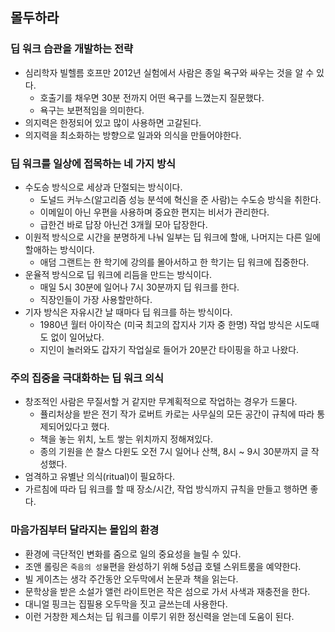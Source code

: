 ## 몰두하라

### 딥 워크 습관을 개발하는 전략

- 심리학자 빌헬름 호프만 2012년 실험에서 사람은 종일 욕구와 싸우는 것을 알 수 있다.
  - 호출기를 채우면 30분 전까지 어떤 욕구를 느꼈는지 질문했다.
  - 욕구는 보편적임을 의미한다.
- 의지력은 한정되어 있고 많이 사용하면 고갈된다.
- 의지력을 최소화하는 방향으로 일과와 의식을 만들어야한다.

### 딥 워크를 일상에 접목하는 네 가지 방식

- 수도승 방식으로 세상과 단절되는 방식이다.
  - 도널드 커누스(알고리즘 성능 분석에 혁신을 준 사람)는 수도승 방식을 취한다.
  - 이메일이 아닌 우편을 사용하며 중요한 편지는 비서가 관리한다.
  - 급한건 바로 답장 아닌건 3개월 모아 답장한다.
- 이원적 방식으로 시간을 분명하게 나눠 일부는 딥 워크에 할애, 나머지는 다른 일에 할애하는 방식이다.
  - 애덤 그랜트는 한 학기에 강의를 몰아서하고 한 학기는 딥 워크에 집중한다.
- 운율적 방식으로 딥 워크에 리듬을 만드는 방식이다.
  - 매일 5시 30분에 일어나 7시 30분까지 딥 워크를 한다.
  - 직장인들이 가장 사용할만하다.
- 기자 방식은 자유시간 날 때마다 딥 워크를 하는 방식이다.
  - 1980년 월터 아이작슨 (미국 최고의 잡지사 기자 중 한명) 작업 방식은 시도때도 없이 일어났다.
  - 지인이 놀러와도 갑자기 작업실로 들어가 20분간 타이핑을 하고 나왔다.

### 주의 집중을 극대화하는 딥 워크 의식

- 창조적인 사람은 무질서할 거 같지만 무계획적으로 작업하는 경우가 드물다.
  - 퓰리처상을 받은 전기 작가 로버트 카로는 사무실의 모든 공간이 규칙에 따라 통제되어있다고 했다.
  - 책을 놓는 위치, 노트 쌓는 위치까지 정해져있다.
  - 종의 기원을 쓴 찰스 다윈도 오전 7시 일어나 산책, 8시 ~ 9시 30분까지 글 작성했다.
- 엄격하고 유별난 의식(ritual)이 필요하다.
- 가르침에 따라 딥 워크를 할 때 장소/시간, 작업 방식까지 규칙을 만들고 행하면 좋다.

### 마음가짐부터 달라지는 몰입의 환경

- 환경에 극단적인 변화를 줌으로 일의 중요성을 늘릴 수 있다.
- 조앤 롤링은 `죽음의 성물`편을 완성하기 위해 5성급 호텔 스위트룸을 예약한다.
- 빌 게이츠는 생각 주간동안 오두막에서 논문과 책을 읽는다.
- 문학상을 받은 소설가 앨런 라이트먼은 작은 섬으로 가서 사색과 재충전을 한다.
- 대니얼 핑크는 집필용 오두막을 짓고 글쓰는데 사용한다.
- 이런 거창한 제스처는 딥 워크를 이루기 위한 정신력을 얻는데 도움이 된다.
